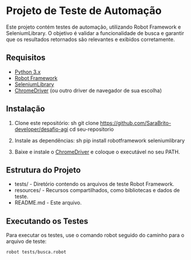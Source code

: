 # Projeto de Teste de Automação

Este projeto contém testes de automação, utilizando Robot Framework e SeleniumLibrary. O objetivo é validar a funcionalidade de busca e garantir que os resultados retornados são relevantes e exibidos corretamente.

## Requisitos

- [Python 3.x](https://www.python.org/downloads/)
- [Robot Framework](https://robotframework.org/)
- [SeleniumLibrary](https://github.com/robotframework/SeleniumLibrary)
- [ChromeDriver](https://sites.google.com/a/chromium.org/chromedriver/downloads) (ou outro driver de navegador de sua escolha)

## Instalação

1. Clone este repositório:
    sh
    git clone https://github.com/SaraBrito-developer/desafio-agi
    cd seu-repositorio
    

2. Instale as dependências:
    sh
    pip install robotframework seleniumlibrary
    

3. Baixe e instale o [ChromeDriver](https://sites.google.com/a/chromium.org/chromedriver/downloads) e coloque o executável no seu PATH.

## Estrutura do Projeto

- tests/ - Diretório contendo os arquivos de teste Robot Framework.
- resources/ - Recursos compartilhados, como bibliotecas e dados de teste.
- README.md - Este arquivo.

## Executando os Testes

Para executar os testes, use o comando robot seguido do caminho para o arquivo de teste:

```sh
robot tests/busca.robot